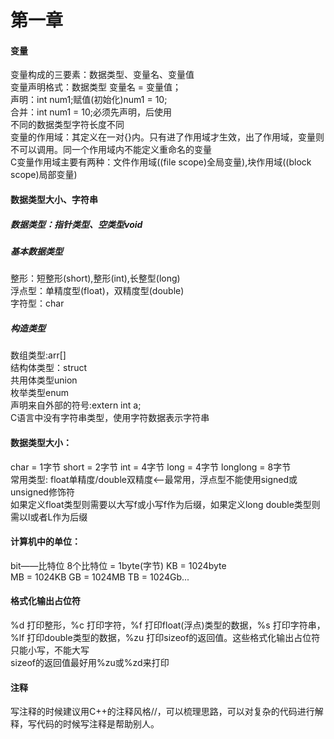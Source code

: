 # 第一章
#### 变量
  变量构成的三要素：数据类型、变量名、变量值<br>
  变量声明格式：数据类型 变量名 = 变量值；<br>
  声明：int num1;赋值(初始化)num1 = 10;<br>
  合并：int num1 = 10;必须先声明，后使用<br>
  不同的数据类型字符长度不同<br>
  变量的作用域：其定义在一对{}内。只有进了作用域才生效，出了作用域，变量则不可以调用。同一个作用域内不能定义重命名的变量<br>
  C变量作用域主要有两种：文件作用域((file scope)全局变量),块作用域((block scope)局部变量)<br>
#### 数据类型大小、字符串
##### 数据类型：指针类型、空类型void
  ##### 基本数据类型
  整形：短整形(short),整形(int),长整型(long)<br>
  浮点型：单精度型(float)，双精度型(double)<br>
  字符型：char<br>
  ##### 构造类型
  数组类型:arr[]<br>
  结构体类型：struct<br>
  共用体类型union<br>
  枚举类型enum<br>
声明来自外部的符号:extern int a;<br>
C语言中没有字符串类型，使用字符数据表示字符串<br>
#### 数据类型大小：<br>
char = 1字节  short = 2字节 int = 4字节 long = 4字节 longlong = 8字节<br>
常用类型: float单精度/double双精度<——最常用，浮点型不能使用signed或unsigned修饰符<br>
如果定义float类型则需要以大写f或小写f作为后缀，如果定义long double类型则需以l或者L作为后缀<br>
#### 计算机中的单位：<br>
bit——比特位  8个比特位 = 1byte(字节) KB = 1024byte <br>
MB = 1024KB  GB = 1024MB  TB = 1024Gb...<br>
#### 格式化输出占位符
%d 打印整形，%c 打印字符，%f 打印float(浮点)类型的数据，%s 打印字符串，%lf 打印double类型的数据，%zu 打印sizeof的返回值。这些格式化输出占位符只能小写，不能大写<br>
sizeof的返回值最好用%zu或%zd来打印
#### 注释
写注释的时候建议用C++的注释风格//，可以梳理思路，可以对复杂的代码进行解释，写代码的时候写注释是帮助别人。<br>